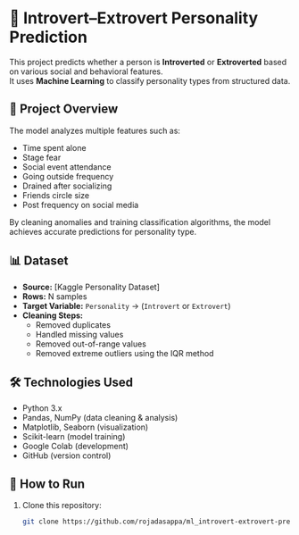 # 🧠 Introvert–Extrovert Personality Prediction

This project predicts whether a person is **Introverted** or **Extroverted** based on various social and behavioral features.  
It uses **Machine Learning** to classify personality types from structured data.

## 📂 Project Overview
The model analyzes multiple features such as:
- Time spent alone
- Stage fear
- Social event attendance
- Going outside frequency
- Drained after socializing
- Friends circle size
- Post frequency on social media

By cleaning anomalies and training classification algorithms, the model achieves accurate predictions for personality type.

## 📊 Dataset
- **Source:** [Kaggle Personality Dataset] 
- **Rows:** N samples  
- **Target Variable:** `Personality` → (`Introvert` or `Extrovert`)
- **Cleaning Steps:**
  - Removed duplicates
  - Handled missing values
  - Removed out-of-range values
  - Removed extreme outliers using the IQR method

## 🛠 Technologies Used
- Python 3.x
- Pandas, NumPy (data cleaning & analysis)
- Matplotlib, Seaborn (visualization)
- Scikit-learn (model training)
- Google Colab (development)
- GitHub (version control)

## 🚀 How to Run
1. Clone this repository:
   ```bash
   git clone https://github.com/rojadasappa/ml_introvert-extrovert-prediction.git


